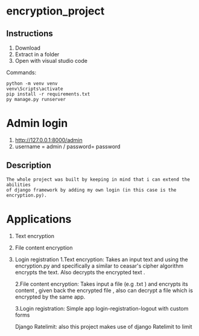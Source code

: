 # encryption_project


## Instructions

1. Download 
2. Extract in a folder
3. Open with visual studio code

Commands:

    python -m venv venv
    venv\Scripts\activate
    pip install -r requirements.txt
    py manage.py runserver

# Admin login
1. http://127.0.0.1:8000/admin
2. username = admin / password= password

## Description
    The whole project was built by keeping in mind that i can extend the abilities
    of django framework by adding my own login (in this case is the encryption.py).
    


# Applications
1. Text encryption
2. File content encryption
3. Login registration
    1.Text encryption:
        Takes an input text and using the encryption.py and specifically a similar
        to ceasar's cipher algorithm encrypts the text. Also decrypts the encrypted text .
    
    2.File content encryption:
        Takes input a file (e.g .txt ) and encrypts its content , given back the encrypted file , also can decrypt a file which is encrypted by the same app.
    
    3.Login registration:
        Simple app login-registration-logout with custom forms 

    Django Ratelimit:
        also this project makes use of django Ratelimit to limit 